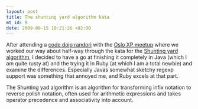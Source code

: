 ```yaml
--- 
layout: post
title: The shunting yard algorithm kata
mt_id: 9
date: 2009-09-15 10:21:26 +02:00
---
```

 After attending a <a title="Code dojo randori" href="http://dojo.wikidot.com/randori">code dojo randori</a> with the <a title="Oslo XP meetup" href="http://xp.meetup.com/13/">Oslo XP meetup</a> where we worked our way about half-way through the kata for the <a title="Shunting yard algorithm" href="http://en.wikipedia.org/wiki/Shunting_yard_algorithm">Shunting yard algorithm</a>, I decided to have a go at finishing it completely in Java (which I am quite rusty at) and the trying it in Ruby (at which I am a total newbie) and examine the differences. Especially Javas somewhat sketchy regexp support was something that annoyed me, and Ruby excels at that part.

The Shunting yad algorithm is an algorithm for transforming infix notation to reverse polish notation, often used for arithmetic expressions and takes operator precedence and associativity into account. 
